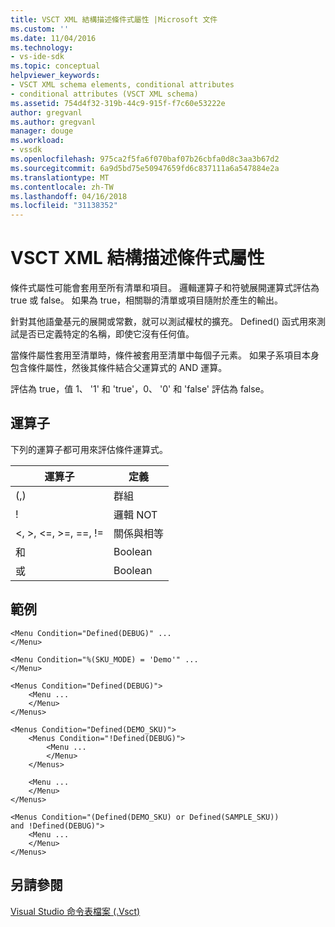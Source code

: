 ```yaml
---
title: VSCT XML 結構描述條件式屬性 |Microsoft 文件
ms.custom: ''
ms.date: 11/04/2016
ms.technology:
- vs-ide-sdk
ms.topic: conceptual
helpviewer_keywords:
- VSCT XML schema elements, conditional attributes
- conditional attributes (VSCT XML schema)
ms.assetid: 754d4f32-319b-44c9-915f-f7c60e53222e
author: gregvanl
ms.author: gregvanl
manager: douge
ms.workload:
- vssdk
ms.openlocfilehash: 975ca2f5fa6f070baf07b26cbfa0d8c3aa3b67d2
ms.sourcegitcommit: 6a9d5bd75e50947659fd6c837111a6a547884e2a
ms.translationtype: MT
ms.contentlocale: zh-TW
ms.lasthandoff: 04/16/2018
ms.locfileid: "31138352"
---
```

# <a name="vsct-xml-schema-conditional-attributes"></a>VSCT XML 結構描述條件式屬性
條件式屬性可能會套用至所有清單和項目。 邏輯運算子和符號展開運算式評估為 true 或 false。 如果為 true，相關聯的清單或項目隨附於產生的輸出。  
  
 針對其他語彙基元的展開或常數，就可以測試權杖的擴充。 Defined() 函式用來測試是否已定義特定的名稱，即使它沒有任何值。  
  
 當條件屬性套用至清單時，條件被套用至清單中每個子元素。 如果子系項目本身包含條件屬性，然後其條件結合父運算式的 AND 運算。  
  
 評估為 true，值 1、 '1' 和 'true'，0、 '0' 和 'false' 評估為 false。  
  
## <a name="operators"></a>運算子  
 下列的運算子都可用來評估條件運算式。  
  
|運算子|定義|  
|--------------|----------------|  
|(,)|群組|  
|!|邏輯 NOT|  
|\<, >, \<=, >=, ==, !=|關係與相等|  
|和|Boolean|  
|或|Boolean|  
  
## <a name="examples"></a>範例  
  
```  
<Menu Condition="Defined(DEBUG)" ...  
</Menu>  
  
<Menu Condition="%(SKU_MODE) = 'Demo'" ...  
</Menu>  
  
<Menus Condition="Defined(DEBUG)">  
    <Menu ...  
    </Menu>  
</Menus>  
  
<Menus Condition="Defined(DEMO_SKU)">  
    <Menus Condition="!Defined(DEBUG)">  
        <Menu ...  
        </Menu>  
    </Menus>  
  
    <Menu ...  
    </Menu>  
</Menus>  
  
<Menus Condition="(Defined(DEMO_SKU) or Defined(SAMPLE_SKU))   
and !Defined(DEBUG)">  
    <Menu ...  
    </Menu>  
</Menus>  
```  
  
## <a name="see-also"></a>另請參閱  
 [Visual Studio 命令表檔案 (.Vsct)](../extensibility/internals/visual-studio-command-table-dot-vsct-files.md)